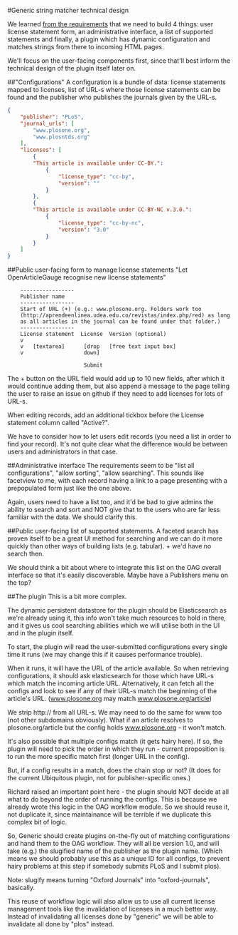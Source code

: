 #Generic string matcher technical design

We learned [from the requirements](generic_string_matcher_requirements.md)
that we need to build 4 things: user license statement form, an
administrative interface, a list of supported statements and finally, a
plugin which has dynamic configuration and matches strings from there to
incoming HTML pages.

We'll focus on the user-facing components first, since that'll best
inform the technical design of the plugin itself later on.

##"Configurations"
A configuration is a bundle of data: license statements mapped to
licenses, list of URL-s where those license statements can be found and
the publisher who publishes the journals given by the URL-s.

```json
{
    "publisher": "PLoS",
    "journal_urls": [
        "www.plosone.org",
        "www.plosntds.org"
    ],
    "licenses": [
        {
        "This article is available under CC-BY.":
            {
                "license_type": "cc-by",
                "version": ""
            }
        },
        {
        "This article is available under CC-BY-NC v.3.0.":
            {
                "license_type": "cc-by-nc",
                "version": "3.0"
            }
        }
    ]
}
```

##Public user-facing form to manage license statements
"Let OpenArticleGauge recognise new license statements"

```
    -----------------
    Publisher name
    -----------------
    Start of URL (+) (e.g.: www.plosone.org. Folders work too
    (http://aprendeenlinea.udea.edu.co/revistas/index.php/red) as long
    as all articles in the journal can be found under that folder.)
    -----------------
    License statement  License  Version (optional)
    v
    v   [textarea]      [drop   [free text input box]
    v                   down]

                        Submit
```

The + button on the URL field would add up to 10 new fields, after which
it would continue adding them, but also append a message to the page
telling the user to raise an issue on github if they need to add
licenses for lots of URL-s.

When editing records, add an additional tickbox before the License
statement column called "Active?".

We have to consider how to let users edit records (you need a list in
order to find your record). It's not quite clear what the difference
would be between users and administrators in that case.

##Administrative interface
The requirements seem to be "list all configurations", "allow sorting",
"allow searching". This sounds like facetview to me, with each record
having a link to a page presenting with a prepopulated form just like
the one above.

Again, users need to have a list too, and it'd be bad to give admins the
ability to search and sort and NOT give that to the users who are far
less familiar with the data. We should clarify this.

##Public user-facing list of supported statements.
A faceted search has proven itself to be a great UI method for searching
and we can do it more quickly than other ways of building lists (e.g.
tabular). + we'd have no search then.

We should think a bit about where to integrate this list on the OAG
overall interface so that it's easily discoverable. Maybe have a
Publishers menu on the top?

##The plugin
This is a bit more complex.

The dynamic persistent datastore for the plugin should be Elasticsearch
as we're already using it, this info won't take much resources to hold
in there, and it gives us cool searching abilities which we will utilise
both in the UI and in the plugin itself.

To start, the plugin will read the user-submitted configurations every
single time it runs (we may change this if it causes performance
trouble).

When it runs, it will have the URL of the article available. So
when retrieving configurations, it should ask  elasticsearch for those
which have URL-s which match the incoming article URL. Alternatively, it
can fetch all the configs and look to see if any of their URL-s match
the beginning of the article's URL. (www.plosone.org may match
www.plosone.org/article)

We strip http:// from all URL-s. We may need to do the same for www too
(not other subdomains obviously). What if an article resolves to
plosone.org/article but the config holds www.plosone.org - it won't
match.

It's also possible that multiple configs match (it gets hairy here). If
so, the plugin will need to pick the order in which they run - current
proposition is to run the more specific match first (longer URL in the
config).

But, if a config results in a match, does the chain stop or not? (It
does for the current Ubiquitous plugin, not for publisher-specific
ones.)

Richard raised an important point here - the plugin should NOT decide at
all what to do beyond the order of running the configs. This is because
we already wrote this logic in the OAG workflow module. So we should
reuse it, not duplicate it, since maintainance will be terrible if we
duplicate this complex bit of logic.

So, Generic should create plugins on-the-fly out of matching
configurations and hand them to the OAG workflow. They will all be
version 1.0, and will take (e.g.) the slugified name of the publisher as
the plugin name. (Which means we should probably use this as a unique ID
for all configs, to prevent hairy problems at this step if somebody
    submits PLoS and I submit plos).

Note: slugify means turning "Oxford Journals" into "oxford-journals",
basically.

This reuse of workflow logic will also allow us to use all current
license management tools like the invalidation of licenses in a much
better way. Instead of invalidating all licenses done by "generic" we
will be able to invalidate all done by "plos" instead.




